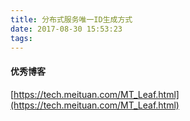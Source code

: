 ```yaml
---
title: 分布式服务唯一ID生成方式
date: 2017-08-30 15:53:23
tags:
---
```



#### 优秀博客
[https://tech.meituan.com/MT_Leaf.html](https://tech.meituan.com/MT_Leaf.html)